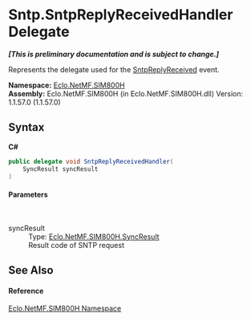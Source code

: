 # Sntp.SntpReplyReceivedHandler Delegate
 _**\[This is preliminary documentation and is subject to change.\]**_

Represents the delegate used for the <a href="E_Eclo_NetMF_SIM800H_Sntp_SntpReplyReceived">SntpReplyReceived</a> event.

**Namespace:**&nbsp;<a href="N_Eclo_NetMF_SIM800H">Eclo.NetMF.SIM800H</a><br />**Assembly:**&nbsp;Eclo.NetMF.SIM800H (in Eclo.NetMF.SIM800H.dll) Version: 1.1.57.0 (1.1.57.0)

## Syntax

**C#**<br />
``` C#
public delegate void SntpReplyReceivedHandler(
	SyncResult syncResult
)
```


#### Parameters
&nbsp;<dl><dt>syncResult</dt><dd>Type: <a href="T_Eclo_NetMF_SIM800H_SyncResult">Eclo.NetMF.SIM800H.SyncResult</a><br />Result code of SNTP request</dd></dl>

## See Also


#### Reference
<a href="N_Eclo_NetMF_SIM800H">Eclo.NetMF.SIM800H Namespace</a><br />